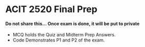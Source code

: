 # ACIT 2520 Final Prep

#### Do not share this... Once exam is done, it will be put to private

- MCQ holds the Quiz and Midterm Prep Answers.
- Code Demonstrates P1 and P2 of the exam.